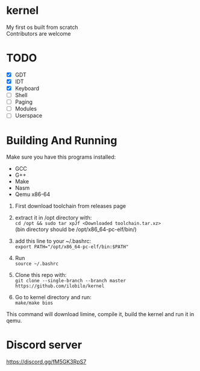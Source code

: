 # kernel
My first os built from scratch<br />
Contributors are welcome

# TODO

- [x] GDT
- [x] IDT
- [x] Keyboard
- [ ] Shell
- [ ] Paging
- [ ] Modules
- [ ] Userspace

# Building And Running

Make sure you have this programs installed:
* GCC
* G++
* Make
* Nasm
* Qemu x86-64

1. First download toolchain from releases page

2. extract it in /opt directory with:<br />
``cd /opt && sudo tar xpJf <Downloaded toolchain.tar.xz>``<br />
(bin directory should be /opt/x86_64-pc-elf/bin/)

3. add this line to your ~/.bashrc:<br />
``export PATH="/opt/x86_64-pc-elf/bin:$PATH"``

4. Run<br />``source ~/.bashrc``

5. Clone this repo with:<br />
``git clone --single-branch --branch master https://github.com/ilobilo/kernel``

6. Go to kernel directory and run:<br />
``make/make bios``

This command will download limine, compile it, build the kernel and run it in qemu.

# Discord server
https://discord.gg/fM5GK3RpS7
